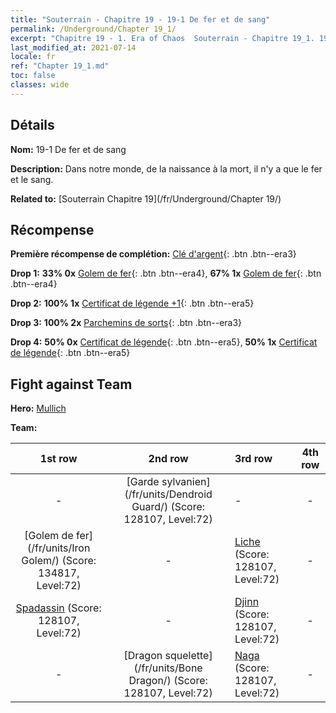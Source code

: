 ```yaml
---
title: "Souterrain - Chapitre 19 - 19-1 De fer et de sang"
permalink: /Underground/Chapter 19_1/
excerpt: "Chapitre 19 - 1. Era of Chaos  Souterrain - Chapitre 19_1. 19-1 De fer et de sang"
last_modified_at: 2021-07-14
locale: fr
ref: "Chapter 19_1.md"
toc: false
classes: wide
---
```


## Détails

 **Nom:** 19-1 De fer et de sang

 **Description:** Dans notre monde, de la naissance à la mort, il n'y a que le fer et le sang.

 **Related to:** [Souterrain Chapitre 19](/fr/Underground/Chapter 19/)

## Récompense

 **Première récompense de complétion:** [Clé d'argent](/ItemsFR/con_693/){: .btn .btn--era3}

 **Drop 1:** **33% 0x** [Golem de fer](/ItemsFR/unt_237/){: .btn .btn--era4}, **67% 1x** [Golem de fer](/ItemsFR/unt_237/){: .btn .btn--era4}

 **Drop 2:** **100% 1x** [Certificat de légende +1](/ItemsFR/mat_74/){: .btn .btn--era5}

 **Drop 3:** **100% 2x** [Parchemins de sorts](/ItemsFR/con_694/){: .btn .btn--era3}

 **Drop 4:** **50% 0x** [Certificat de légende](/ItemsFR/mat_67/){: .btn .btn--era5}, **50% 1x** [Certificat de légende](/ItemsFR/mat_67/){: .btn .btn--era5}


## Fight against Team
 **Hero:** [Mullich](/fr/heroes/Mullich/)

 **Team:**


  | 1st row | 2nd row | 3rd row | 4th row |
  |:----:|:----:|:----|:----:|
  | - | [Garde sylvanien](/fr/units/Dendroid Guard/) (Score: 128107, Level:72)  | - | - |
  | [Golem de fer](/fr/units/Iron Golem/) (Score: 134817, Level:72)  | - | [Liche](/fr/units/Lich/) (Score: 128107, Level:72)  | - |
  | [Spadassin](/fr/units/Swordsman/) (Score: 128107, Level:72)  | - | [Djinn](/fr/units/Genie/) (Score: 128107, Level:72)  | - |
  | - | [Dragon squelette](/fr/units/Bone Dragon/) (Score: 128107, Level:72)  | [Naga](/fr/units/Naga/) (Score: 128107, Level:72)  | - |



